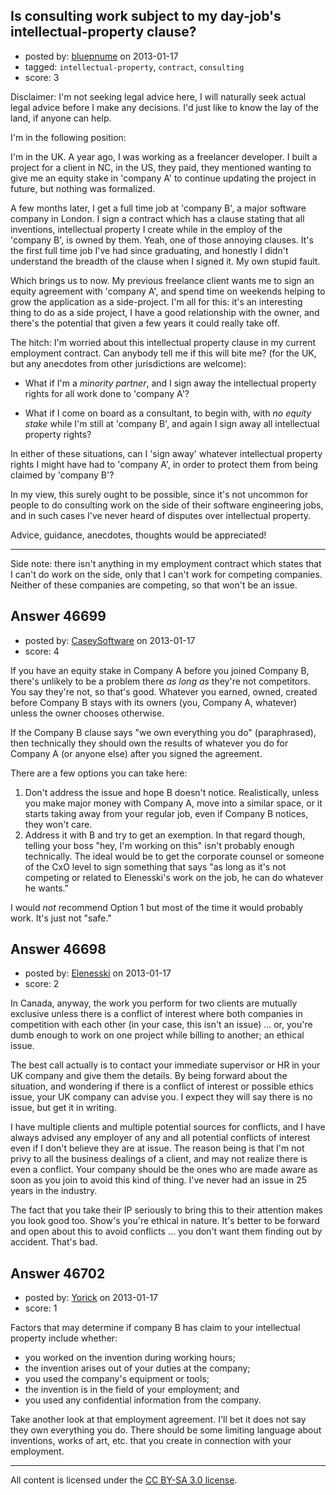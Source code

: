 ## Is consulting work subject to my day-job's intellectual-property clause?

- posted by: [bluepnume](https://stackexchange.com/users/-1/21462-bluepnume) on 2013-01-17
- tagged: `intellectual-property`, `contract`, `consulting`
- score: 3

Disclaimer: I'm not seeking legal advice here, I will naturally seek actual legal advice before I make any decisions. I'd just like to know the lay of the land, if anyone can help.

I'm in the following position:

I'm in the UK. A year ago, I was working as a freelancer developer. I built a project for a client in NC, in the US, they paid, they mentioned wanting to give me an equity stake in 'company A' to continue updating the project in future, but nothing was formalized.

A few months later, I get a full time job at 'company B', a major software company in London. I sign a contract which has a clause stating that all inventions, intellectual property I create while in the employ of the 'company B', is owned by them. Yeah, one of those annoying clauses. It's the first full time job I've had since graduating, and honestly I didn't understand the breadth of the clause when I signed it. My own stupid fault.

Which brings us to now. My previous freelance client wants me to sign an equity agreement with 'company A', and spend time on weekends helping to grow the application as a side-project. I'm all for this: it's an interesting thing to do as a side project, I have a good relationship with the owner, and there's the potential that given a few years it could really take off.

The hitch: I'm worried about this intellectual property clause in my current employment contract. Can anybody tell me if this will bite me? (for the UK, but any anecdotes from other jurisdictions are welcome):

- What if I'm a *minority partner*, and I sign away the intellectual property rights for all work done to 'company A'?

- What if I come on board as a consultant, to begin with, with *no equity stake* while I'm still at 'company B', and again I sign away all intellectual property rights? 

In either of these situations, can I 'sign away' whatever intellectual property rights I might have had to 'company A', in order to protect them from being claimed by 'company B'?

In my view, this surely ought to be possible, since it's not uncommon for people to do consulting work on the side of their software engineering jobs, and in such cases I've never heard of disputes over intellectual property.

Advice, guidance, anecdotes, thoughts would be appreciated! 

---
Side note: there isn't anything in my employment contract which states that I can't do work on the side, only that I can't work for competing companies. Neither of these companies are competing, so that won't be an issue.


## Answer 46699

- posted by: [CaseySoftware](https://stackexchange.com/users/-1/11314-caseysoftware) on 2013-01-17
- score: 4

If you have an equity stake in Company A before you joined Company B, there's unlikely to be a problem there *as long as* they're not competitors. You say they're not, so that's good. Whatever you earned, owned, created before Company B stays with its owners (you, Company A, whatever) unless the owner chooses otherwise.

If the Company B clause says "we own everything you do" (paraphrased), then technically they should own the results of whatever you do for Company A (or anyone else) after you signed the agreement.

There are a few options you can take here:

 1. Don't address the issue and hope B doesn't notice. Realistically, unless you make major money with Company A, move into a similar space, or it starts taking away from your regular job, even if Company B notices, they won't care.
 2. Address it with B and try to get an exemption. In that regard though, telling your boss "hey, I'm working on this" isn't probably enough technically. The ideal would be to get the corporate counsel or someone of the CxO level to sign something that says "as long as it's not competing or related to Elenesski's work on the job, he can do whatever he wants."

I would *not* recommend Option 1 but most of the time it would probably work. It's just not "safe."


## Answer 46698

- posted by: [Elenesski](https://stackexchange.com/users/-1/23572-elenesski) on 2013-01-17
- score: 2

In Canada, anyway, the work you perform for two clients are mutually exclusive unless there is a conflict of interest where both companies in competition with each other (in your case, this isn't an issue) ... or, you're dumb enough to work on one project while billing to another; an ethical issue.

The best call actually is to contact your immediate supervisor or HR in your UK company and give them the details.  By being forward about the situation, and wondering if there is a conflict of interest or possible ethics issue, your UK company can advise you.  I expect they will say there is no issue, but get it in writing.

I have multiple clients and multiple potential sources for conflicts, and I have always advised any employer of any and all potential conflicts of interest even if I don't believe they are at issue.  The reason being is that I'm not privy to all the business dealings of a client, and may not realize there is even a conflict.  Your company should be the ones who are made aware as soon as you join to avoid this kind of thing.  I've never had an issue in 25 years in the industry.  

The fact that you take their IP seriously to bring this to their attention makes you look good too.  Show's you're ethical in nature.  It's better to be forward and open about this to avoid conflicts ... you don't want them finding out by accident.  That's bad.


## Answer 46702

- posted by: [Yorick](https://stackexchange.com/users/-1/22512-yorick) on 2013-01-17
- score: 1

Factors that may determine if company B has claim to your intellectual property include whether:

  - you worked on the invention during working hours;
  - the invention arises out of your duties at the company;
  - you used the company's equipment or tools;
  - the invention is in the field of your employment; and
  - you used any confidential information from the company.

Take another look at that employment agreement.  I'll bet it does not say they own everything you do.  There should be some limiting language about inventions, works of art, etc. that you create in connection with your employment.  



---

All content is licensed under the [CC BY-SA 3.0 license](https://creativecommons.org/licenses/by-sa/3.0/).
